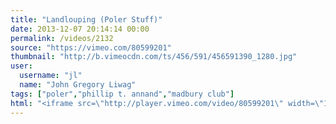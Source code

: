 ```yaml
---
title: "Landlouping (Poler Stuff)"
date: 2013-12-07 20:14:14 00:00
permalink: /videos/2132
source: "https://vimeo.com/80599201"
thumbnail: "http://b.vimeocdn.com/ts/456/591/456591390_1280.jpg"
user:
  username: "jl"
  name: "John Gregory Liwag"
tags: ["poler","phillip t. annand","madbury club"]
html: "<iframe src=\"http://player.vimeo.com/video/80599201\" width=\"1280\" height=\"676\" frameborder=\"0\" title=\"Landlouping\" webkitallowfullscreen mozallowfullscreen allowfullscreen></iframe>"
---
```



